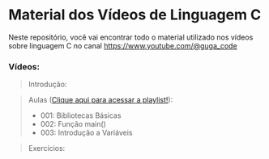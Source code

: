 # Material dos Vídeos de Linguagem C

Neste repositório, você vai encontrar todo o material utilizado nos vídeos sobre linguagem C no canal https://www.youtube.com/@guga_code

### Vídeos:

> Introdução:

> Aulas ([Clique aqui para acessar a playlist!](https://www.youtube.com/playlist?list=PLwqXASipA2M39pVqirF99Yd7weTn8psVe)):
> - 001: Bibliotecas Básicas
> - 002: Função main()
> - 003: Introdução a Variáveis

> Exercícios:
